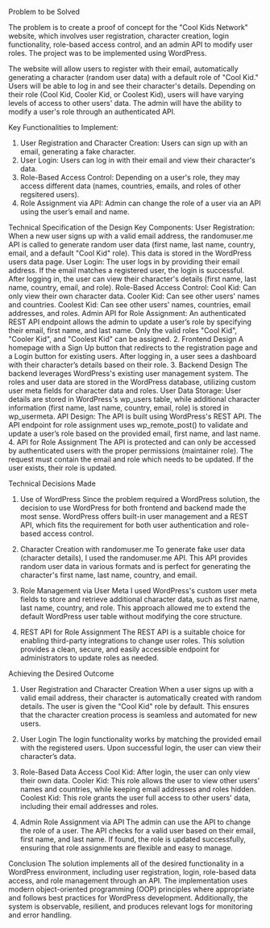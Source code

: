 Problem to be Solved

The problem is to create a proof of concept for the "Cool Kids Network" website, which involves user registration, character creation, login functionality, role-based access control, and an admin API to modify user roles. The project was to be implemented using WordPress. 

The website will allow users to register with their email, automatically generating a character (random user data) with a default role of "Cool Kid." Users will be able to log in and see their character's details. Depending on their role (Cool Kid, Cooler Kid, or Coolest Kid), users will have varying levels of access to other users' data. The admin will have the ability to modify a user's role through an authenticated API.


Key Functionalities to Implement:
1. User Registration and Character Creation: Users can sign up with an email, generating a fake character.
2. User Login: Users can log in with their email and view their character's data.
3. Role-Based Access Control: Depending on a user's role, they may access different data (names, countries, emails, and roles of other regsitered users).
4. Role Assignment via API: Admin can change the role of a user via an API using the user’s email and name.


Technical Specification of the Design
Key Components:
User Registration: When a new user signs up with a valid email address, the randomuser.me API is called to generate random user data (first name, last name, country, email, and a default "Cool Kid" role). This data is stored in the WordPress users data page.
User Login: The user logs in by providing their email address. If the email matches a registered user, the login is successful. After logging in, the user can view their character's details (first name, last name, country, email, and role).
Role-Based Access Control:
Cool Kid: Can only view their own character data.
Cooler Kid: Can see other users' names and countries.
Coolest Kid: Can see other users' names, countries, email addresses, and roles.
Admin API for Role Assignment: An authenticated REST API endpoint allows the admin to update a user’s role by specifying their email, first name, and last name. Only the valid roles "Cool Kid", "Cooler Kid", and "Coolest Kid" can be assigned.
2. Frontend Design
A homepage with a Sign Up button that redirects to the registration page and a Login button for existing users.
After logging in, a user sees a dashboard with their character’s details based on their role.
3. Backend Design
The backend leverages WordPress's existing user management system. The roles and user data are stored in the WordPress database, utilizing custom user meta fields for character data and roles.
User Data Storage: User details are stored in WordPress's wp_users table, while additional character information (first name, last name, country, email, role) is stored in wp_usermeta.
API Design: The API is built using WordPress's REST API. The API endpoint for role assignment uses wp_remote_post() to validate and update a user’s role based on the provided email, first name, and last name.
4. API for Role Assignment
The API is protected and can only be accessed by authenticated users with the proper permissions (maintainer role). The request must contain the email and role which needs to be updated. If the user exists, their role is updated.

Technical Decisions Made
1. Use of WordPress
Since the problem required a WordPress solution, the decision to use WordPress for both frontend and backend made the most sense. WordPress offers built-in user management and a REST API, which fits the requirement for both user authentication and role-based access control.

2. Character Creation with randomuser.me
To generate fake user data (character details), I used the randomuser.me API. This API provides random user data in various formats and is perfect for generating the character's first name, last name, country, and email.

3. Role Management via User Meta
I used WordPress's custom user meta fields to store and retrieve additional character data, such as first name, last name, country, and role. This approach allowed me to extend the default WordPress user table without modifying the core structure.

4. REST API for Role Assignment
The REST API is a suitable choice for enabling third-party integrations to change user roles. This solution provides a clean, secure, and easily accessible endpoint for administrators to update roles as needed.

Achieving the Desired Outcome
1. User Registration and Character Creation
When a user signs up with a valid email address, their character is automatically created with random details. The user is given the "Cool Kid" role by default. This ensures that the character creation process is seamless and automated for new users.

2. User Login
The login functionality works by matching the provided email with the registered users. Upon successful login, the user can view their character’s data.

3. Role-Based Data Access
Cool Kid: After login, the user can only view their own data.
Cooler Kid: This role allows the user to view other users' names and countries, while keeping email addresses and roles hidden.
Coolest Kid: This role grants the user full access to other users' data, including their email addresses and roles.
4. Admin Role Assignment via API
The admin can use the API to change the role of a user. The API checks for a valid user based on their email, first name, and last name. If found, the role is updated successfully, ensuring that role assignments are flexible and easy to manage.

Conclusion
The solution implements all of the desired functionality in a WordPress environment, including user registration, login, role-based data access, and role management through an API. The implementation uses modern object-oriented programming (OOP) principles where appropriate and follows best practices for WordPress development. Additionally, the system is observable, resilient, and produces relevant logs for monitoring and error handling.

